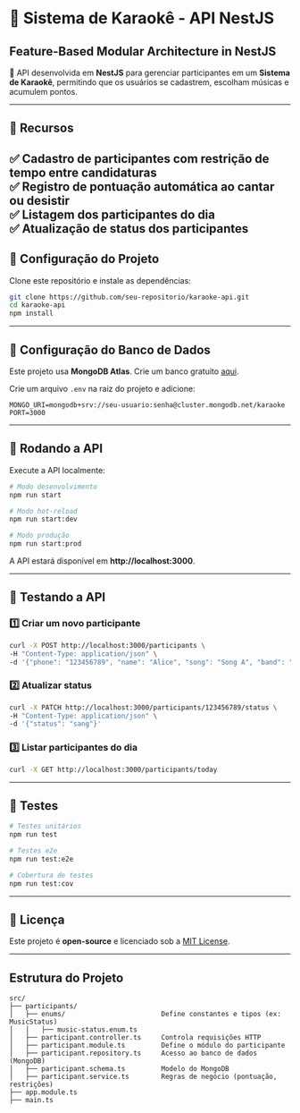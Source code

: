 # 🎤 Sistema de Karaokê - API NestJS
## Feature-Based Modular Architecture in NestJS

📌 API desenvolvida em **NestJS** para gerenciar participantes em um **Sistema de Karaokê**, permitindo que os usuários se cadastrem, escolham músicas e acumulem pontos.

---
## 🚀 Recursos
✅ Cadastro de participantes com **restrição de tempo entre candidaturas**  
✅ Registro de **pontuação automática** ao cantar ou desistir  
✅ Listagem dos **participantes do dia**  
✅ Atualização de status dos participantes  
---

## 📌 Configuração do Projeto

Clone este repositório e instale as dependências:

```bash
git clone https://github.com/seu-repositorio/karaoke-api.git
cd karaoke-api
npm install
```

---

## 📌 Configuração do Banco de Dados
Este projeto usa **MongoDB Atlas**. Crie um banco gratuito [aqui](https://www.mongodb.com/atlas/database).

Crie um arquivo `.env` na raiz do projeto e adicione:

```env
MONGO_URI=mongodb+srv://seu-usuario:senha@cluster.mongodb.net/karaoke
PORT=3000
```

---

## 📌 Rodando a API
Execute a API localmente:

```bash
# Modo desenvolvimento
npm run start

# Modo hot-reload
npm run start:dev

# Modo produção
npm run start:prod
```

A API estará disponível em **http://localhost:3000**.

---

## 📌 Testando a API
### **1️⃣ Criar um novo participante**
```bash
curl -X POST http://localhost:3000/participants \
-H "Content-Type: application/json" \
-d '{"phone": "123456789", "name": "Alice", "song": "Song A", "band": "Band A"}'
```

### **2️⃣ Atualizar status**
```bash
curl -X PATCH http://localhost:3000/participants/123456789/status \
-H "Content-Type: application/json" \
-d '{"status": "sang"}'
```

### **3️⃣ Listar participantes do dia**
```bash
curl -X GET http://localhost:3000/participants/today
```

---

## 📌 Testes
```bash
# Testes unitários
npm run test

# Testes e2e
npm run test:e2e

# Cobertura de testes
npm run test:cov
```

---

## 📌 Licença
Este projeto é **open-source** e licenciado sob a [MIT License](https://opensource.org/licenses/MIT).

---

## Estrutura do Projeto

```
src/
├── participants/
│   ├── enums/                        Define constantes e tipos (ex: MusicStatus)
│   │   ├── music-status.enum.ts
│   ├── participant.controller.ts     Controla requisições HTTP
│   ├── participant.module.ts         Define o módulo do participante
│   ├── participant.repository.ts     Acesso ao banco de dados (MongoDB)
│   ├── participant.schema.ts         Modelo do MongoDB
│   ├── participant.service.ts        Regras de negócio (pontuação, restrições)
├── app.module.ts
├── main.ts
```
